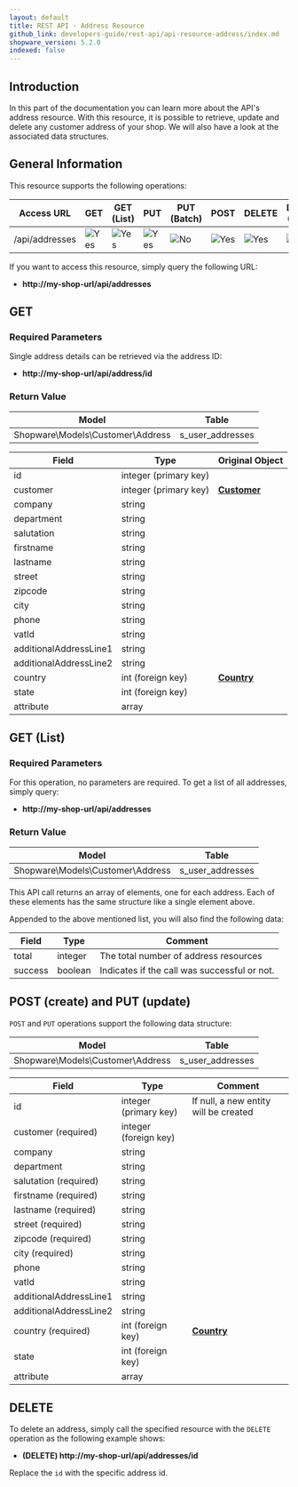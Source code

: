 ```yaml
---
layout: default
title: REST API - Address Resource
github_link: developers-guide/rest-api/api-resource-address/index.md
shopware_version: 5.2.0
indexed: false
---
```


## Introduction

In this part of the documentation you can learn more about the API's address resource. With this resource, it is possible to retrieve, update and delete any customer address of your shop. We will also have a look at the associated data structures.

## General Information

This resource supports the following operations:

|  Access URL                 | GET                   | GET (List)            | PUT                    | PUT (Batch)         | POST                 | DELETE                | DELETE (Batch)      |
|-----------------------------|-----------------------|-----------------------|------------------------|---------------------|----------------------|-----------------------|---------------------|
| /api/addresses              | ![Yes](../img/yes.png) | ![Yes](../img/yes.png) |  ![Yes](../img/yes.png) | ![No](../img/no.png) | ![Yes](../img/yes.png) | ![Yes](../img/yes.png) | ![No](../img/no.png) |

If you want to access this resource, simply query the following URL:

* **http://my-shop-url/api/addresses**

## GET

### Required Parameters
Single address details can be retrieved via the address ID:

* **http://my-shop-url/api/address/id**

### Return Value
| Model                                 | Table            |
|------------------------------------|------------------|
| Shopware\Models\Customer\Address   | s_user_addresses |


| Field                    | Type                  | Original Object                                          |
|--------------------------|-----------------------|----------------------------------------------------------|
| id                       | integer (primary key) |                                                          |
| customer                 | integer (primary key) | **[Customer](../models/#customer)**                      |
| company                  | string                |                                                          |
| department               | string                |                                                          |
| salutation               | string                |                                                          |
| firstname                | string                |                                                          |
| lastname                 | string                |                                                          |
| street                   | string                |                                                          |
| zipcode                  | string                |                                                          |
| city                     | string                |                                                          |
| phone                    | string                |                                                          |
| vatId                    | string                |                                                          |
| additionalAddressLine1   | string                |                                                          |
| additionalAddressLine2   | string                |                                                          |
| country                  | int (foreign key)     | **[Country](../models/#country)**                        |
| state                    | int (foreign key)     |                                                          |
| attribute                | array                 |                                                          |

## GET (List)

### Required Parameters

For this operation, no parameters are required.
To get a list of all addresses, simply query:

* **http://my-shop-url/api/addresses**

### Return Value

| Model                                 | Table            |
|------------------------------------|------------------|
| Shopware\Models\Customer\Address   | s_user_addresses     |


This API call returns an array of elements, one for each address. Each of these elements has the same structure like a single element above.

Appended to the above mentioned list, you will also find the following data:

| Field               | Type                  | Comment                                           |
|---------------------|-----------------------|---------------------------------------------------|
| total               | integer               | The total number of address resources             |
| success             | boolean               | Indicates if the call was successful or not.      |


## POST (create) and PUT (update)
`POST` and `PUT` operations support the following data structure:

| Model                              | Table            |
|------------------------------------|------------------|
| Shopware\Models\Customer\Address   | s_user_addresses |

| Field                    | Type                  | Comment                                              |
|--------------------------|-----------------------|------------------------------------------------------|
| id                       | integer (primary key) | If null, a new entity will be created                |
| customer (required)      | integer (foreign key) |
| company                  | string                |                                                      |
| department               | string                |                                                      |
| salutation (required)    | string                |                                                      |
| firstname (required)     | string                |                                                      |
| lastname (required)      | string                |                                                      |
| street (required)        | string                |                                                      |
| zipcode (required)       | string                |                                                      |
| city (required)          | string                |                                                      |
| phone                    | string                |                                                      |
| vatId                    | string                |                                                      |
| additionalAddressLine1   | string                |                                                      |
| additionalAddressLine2   | string                |                                                      |
| country (required)       | int (foreign key)     | **[Country](../models/#country)**                    |
| state                    | int (foreign key)     |                                                      |
| attribute                | array                 |                                                      |


## DELETE
To delete an address, simply call the specified resource with the `DELETE` operation as the following example shows:

* **(DELETE) http://my-shop-url/api/addresses/id**

Replace the `id` with the specific address id.
